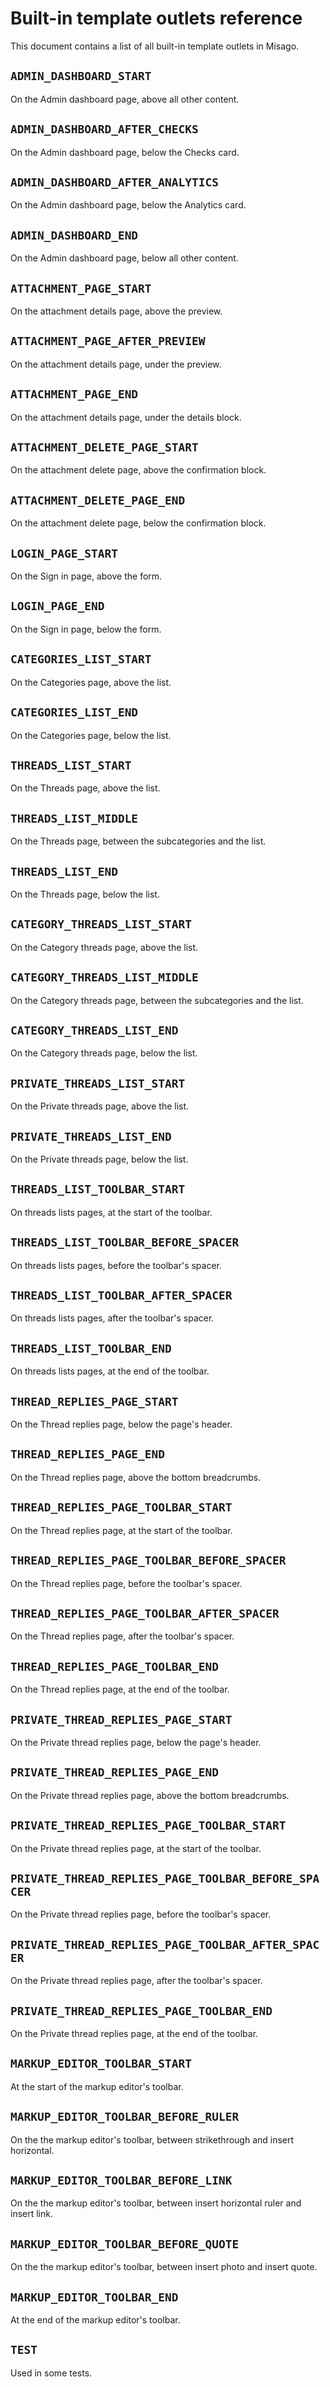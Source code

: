 # Built-in template outlets reference

This document contains a list of all built-in template outlets in Misago.


## `ADMIN_DASHBOARD_START`

On the Admin dashboard page, above all other content.


## `ADMIN_DASHBOARD_AFTER_CHECKS`

On the Admin dashboard page, below the Checks card.


## `ADMIN_DASHBOARD_AFTER_ANALYTICS`

On the Admin dashboard page, below the Analytics card.


## `ADMIN_DASHBOARD_END`

On the Admin dashboard page, below all other content.


## `ATTACHMENT_PAGE_START`

On the attachment details page, above the preview.


## `ATTACHMENT_PAGE_AFTER_PREVIEW`

On the attachment details page, under the preview.


## `ATTACHMENT_PAGE_END`

On the attachment details page, under the details block.


## `ATTACHMENT_DELETE_PAGE_START`

On the attachment delete page, above the confirmation block.


## `ATTACHMENT_DELETE_PAGE_END`

On the attachment delete page, below the confirmation block.


## `LOGIN_PAGE_START`

On the Sign in page, above the form.


## `LOGIN_PAGE_END`

On the Sign in page, below the form.


## `CATEGORIES_LIST_START`

On the Categories page, above the list.


## `CATEGORIES_LIST_END`

On the Categories page, below the list.


## `THREADS_LIST_START`

On the Threads page, above the list.


## `THREADS_LIST_MIDDLE`

On the Threads page, between the subcategories and the list.


## `THREADS_LIST_END`

On the Threads page, below the list.


## `CATEGORY_THREADS_LIST_START`

On the Category threads page, above the list.


## `CATEGORY_THREADS_LIST_MIDDLE`

On the Category threads page, between the subcategories and the list.


## `CATEGORY_THREADS_LIST_END`

On the Category threads page, below the list.


## `PRIVATE_THREADS_LIST_START`

On the Private threads page, above the list.


## `PRIVATE_THREADS_LIST_END`

On the Private threads page, below the list.


## `THREADS_LIST_TOOLBAR_START`

On threads lists pages, at the start of the toolbar.


## `THREADS_LIST_TOOLBAR_BEFORE_SPACER`

On threads lists pages, before the toolbar's spacer.


## `THREADS_LIST_TOOLBAR_AFTER_SPACER`

On threads lists pages, after the toolbar's spacer.


## `THREADS_LIST_TOOLBAR_END`

On threads lists pages, at the end of the toolbar.


## `THREAD_REPLIES_PAGE_START`

On the Thread replies page, below the page's header.


## `THREAD_REPLIES_PAGE_END`

On the Thread replies page, above the bottom breadcrumbs.


## `THREAD_REPLIES_PAGE_TOOLBAR_START`

On the Thread replies page, at the start of the toolbar.


## `THREAD_REPLIES_PAGE_TOOLBAR_BEFORE_SPACER`

On the Thread replies page, before the toolbar's spacer.


## `THREAD_REPLIES_PAGE_TOOLBAR_AFTER_SPACER`

On the Thread replies page, after the toolbar's spacer.


## `THREAD_REPLIES_PAGE_TOOLBAR_END`

On the Thread replies page, at the end of the toolbar.


## `PRIVATE_THREAD_REPLIES_PAGE_START`

On the Private thread replies page, below the page's header.


## `PRIVATE_THREAD_REPLIES_PAGE_END`

On the Private thread replies page, above the bottom breadcrumbs.


## `PRIVATE_THREAD_REPLIES_PAGE_TOOLBAR_START`

On the Private thread replies page, at the start of the toolbar.


## `PRIVATE_THREAD_REPLIES_PAGE_TOOLBAR_BEFORE_SPACER`

On the Private thread replies page, before the toolbar's spacer.


## `PRIVATE_THREAD_REPLIES_PAGE_TOOLBAR_AFTER_SPACER`

On the Private thread replies page, after the toolbar's spacer.


## `PRIVATE_THREAD_REPLIES_PAGE_TOOLBAR_END`

On the Private thread replies page, at the end of the toolbar.


## `MARKUP_EDITOR_TOOLBAR_START`

At the start of the markup editor's toolbar.


## `MARKUP_EDITOR_TOOLBAR_BEFORE_RULER`

On the the markup editor's toolbar, between strikethrough and insert horizontal.


## `MARKUP_EDITOR_TOOLBAR_BEFORE_LINK`

On the the markup editor's toolbar, between insert horizontal ruler and insert link.


## `MARKUP_EDITOR_TOOLBAR_BEFORE_QUOTE`

On the the markup editor's toolbar, between insert photo and insert quote.


## `MARKUP_EDITOR_TOOLBAR_END`

At the end of the markup editor's toolbar.


## `TEST`

Used in some tests.